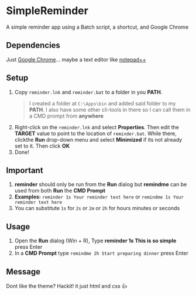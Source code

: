 # SimpleReminder
A simple reminder app using a Batch script, a shortcut, and Google Chrome


## Dependencies
Just [Google Chrome](https://www.google.com/chrome/)... maybe a text editor like [notepad++](https://notepad-plus-plus.org/)


## Setup
1. Copy ```reminder.lnk``` and ```reminder.bat``` to a folder in you **PATH**.
   >I created a folder at ```C:\Apps\bin``` and added said folder to my **PATH**. I also have some other cli-tools in there so I can call them in a CMD prompt from **anywhere**
2. Right-click on the ```reminder.lnk``` and select **Properties**. Then edit the **TARGET** value to point to the location of ```reminder.bat```. While there, clickthe **Run** drop-down menu and select **Minimized** if its not already set to it. Then click **OK**
3. Done!

## Important
1. **reminder** should only be run from the **Run** dialog but **remindme** can be used from both **Run** the **CMD Prompt**
2. **Examples:** ```reminder 1s Your reminder text here``` or ```remindme 1s Your reminder text here```
3. You can substitute ```1s``` for ```2s``` or ```2m``` or ```2h``` for hours minutes or seconds

## Usage
1. Open the **Run** dialog (Win + R), Type **reminder 1s This is so simple** press Enter
2. In a **CMD Prompt** type ```remindme 2h Start preparing dinner``` press Enter

## Message
Dont like the theme? Hackit! it just html and css 👍